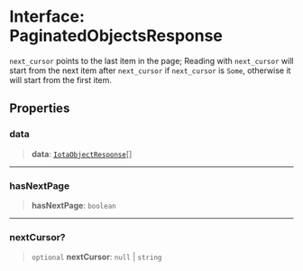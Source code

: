 # Interface: PaginatedObjectsResponse

`next_cursor` points to the last item in the page; Reading with `next_cursor` will start from the
next item after `next_cursor` if `next_cursor` is `Some`, otherwise it will start from the first
item.

## Properties

### data

> **data**: [`IotaObjectResponse`](IotaObjectResponse.md)[]

***

### hasNextPage

> **hasNextPage**: `boolean`

***

### nextCursor?

> `optional` **nextCursor**: `null` \| `string`
